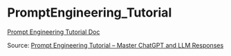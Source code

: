 # PromptEngineering_Tutorial

[Prompt Engineering Tutorial Doc](https://docs.google.com/document/d/1u559hz8lIkIACR60JBbA2KSyZndUVHr2IAVZNRZcOpA/edit?usp=sharing)

Source:
[Prompt Engineering Tutorial – Master ChatGPT and LLM Responses](https://youtu.be/_ZvnD73m40o?si=r9VY0dSzgKsoyMP8)

